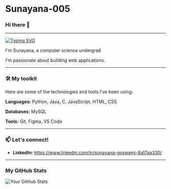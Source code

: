 ﻿# Sunayana-005
 ### Hi there 👋
 ----
 [![Typing SVG](https://readme-typing-svg.demolab.com?font=Fira+Code&pause=1000&width=435&lines=A+little+about+me+-)](https://git.io/typing-svg)

I'm Sunayana, a computer science undergrad

I'm passionate about building web applications.

---

### 🛠️ My toolkit

Here are some of the technologies and tools I've been using:

**Languages:** Python, Java, C, JavaScript, HTML, CSS

**Databases:** MySQL

**Tools:** Git, Figma, VS Code

---

### 📫 Let's connect!
* **LinkedIn:** https://www.linkedin.com/in/sunayana-goswami-8a17aa330/


---

### My GitHub Stats

![Your GitHub Stats](https://github-readme-stats.vercel.app/api?username=Sunayana-005&show_icons=true&theme=default)



